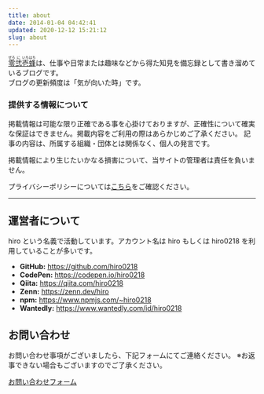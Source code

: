 ```yaml
---
title: about
date: 2014-01-04 04:42:41
updated: 2020-12-12 15:21:12
slug: about
---
```


<!-- textlint-disable no-mix-dearu-desumasu -->

<a href="https://b.0218.jp/"><ruby>零<rp>(</rp><rt>ぜろ</rt><rp>)</rp>弐<rp>(</rp><rt>に</rt><rp>)</rp>壱<rp>(</rp><rt>いち</rt><rp>)</rp>蜂<rp>(</rp><rt>はち</rt><rp>)</rp></ruby></a>は、仕事や日常または趣味などから得た知見を備忘録として書き溜めているブログです。  
ブログの更新頻度は「気が向いた時」です。

### 提供する情報について

掲載情報は可能な限り正確である事を心掛けておりますが、正確性について確実な保証はできません。掲載内容をご利用の際はあらかじめご了承ください。
記事の内容は、所属する組織・団体とは関係なく、個人の発言です。

掲載情報により生じたいかなる損害について、当サイトの管理者は責任を負いません。

プライバシーポリシーについては[こちら](/privacy)をご確認ください。

---

## 運営者について

hiro という名義で活動しています。アカウント名は hiro もしくは hiro0218 を利用していることが多いです。

- **GitHub:** https://github.com/hiro0218
- **CodePen:** https://codepen.io/hiro0218
- **Qiita:** https://qiita.com/hiro0218
- **Zenn:** https://zenn.dev/hiro
- **npm:** https://www.npmjs.com/~hiro0218
- **Wantedly:** https://www.wantedly.com/id/hiro0218

## お問い合わせ

お問い合わせ事項がございましたら、下記フォームにてご連絡ください。
※お返事できない場合もございますのでご了承ください。

[お問い合わせフォーム](https://goo.gl/forms/9l1uAOVef8Wp3IFC2)
